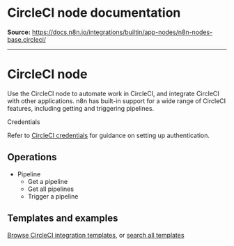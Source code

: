 # CircleCI node documentation

**Source:** https://docs.n8n.io/integrations/builtin/app-nodes/n8n-nodes-base.circleci/

---

# CircleCI node

Use the CircleCI node to automate work in CircleCI, and integrate CircleCI with other applications. n8n has built-in support for a wide range of CircleCI features, including getting and triggering pipelines.

Credentials

Refer to [CircleCI credentials](../../credentials/circleci/) for guidance on setting up authentication.

## Operations

- Pipeline
  - Get a pipeline
  - Get all pipelines
  - Trigger a pipeline

## Templates and examples

[Browse CircleCI integration templates](https://n8n.io/integrations/circleci/), or [search all templates](https://n8n.io/workflows/)
